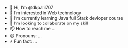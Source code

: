 - 👋 Hi, I’m @dkpatil707
- 👀 I’m interested in Web technology 
- 🌱 I’m currently learning Java full Stack devloper course
- 💞️ I’m looking to collaborate on my skill 
- 📫 How to reach me ...
- 😄 Pronouns: ...
- ⚡ Fun fact: ...

<!---
dkpatil707/dkpatil707 is a ✨ special ✨ repository because its `README.md` (this file) appears on your GitHub profile.
You can click the Preview link to take a look at your changes.
--->
